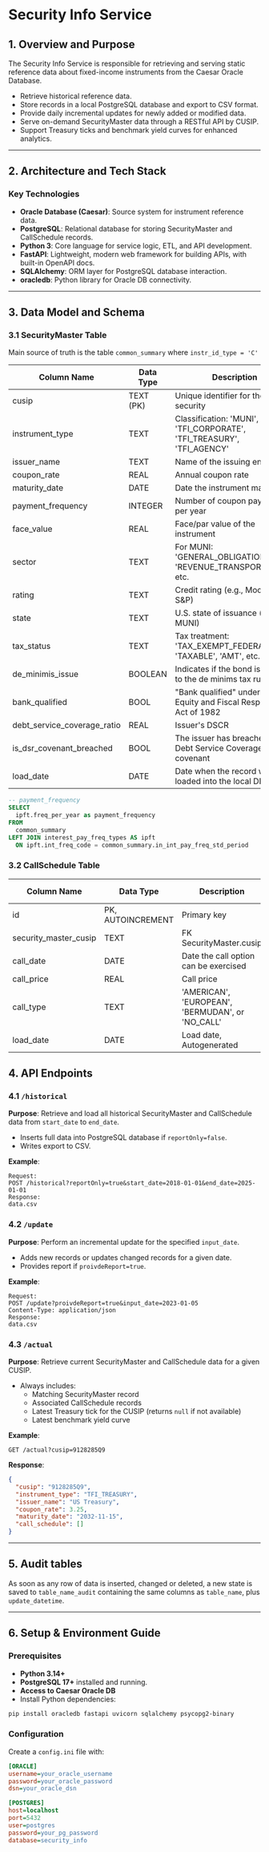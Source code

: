 # Security Info Service

## 1. Overview and Purpose

The Security Info Service is responsible for retrieving and serving static reference data about fixed-income instruments from the Caesar Oracle Database.

- Retrieve historical reference data.
- Store records in a local PostgreSQL database and export to CSV format.
- Provide daily incremental updates for newly added or modified data.
- Serve on-demand SecurityMaster data through a RESTful API by CUSIP.
- Support Treasury ticks and benchmark yield curves for enhanced analytics.

---

## 2. Architecture and Tech Stack

### Key Technologies

- **Oracle Database (Caesar)**: Source system for instrument reference data.
- **PostgreSQL**: Relational database for storing SecurityMaster and CallSchedule records.
- **Python 3**: Core language for service logic, ETL, and API development.
- **FastAPI**: Lightweight, modern web framework for building APIs, with built-in OpenAPI docs.
- **SQLAlchemy**: ORM layer for PostgreSQL database interaction.
- **oracledb**: Python library for Oracle DB connectivity.

---

## 3. Data Model and Schema

### 3.1 SecurityMaster Table

Main source of truth is the table `common_summary` where `instr_id_type = 'C'`

| Column Name        | Data Type | Description | Source | CSV Export |
|--------------------|-----------|-----------------------------------------------------------------------------|--------|------------|
| cusip              | TEXT (PK) | Unique identifier for the security | instr_id | YES |
| instrument_type    | TEXT      | Classification: 'MUNI', 'TFI_CORPORATE', 'TFI_TREASURY', 'TFI_AGENCY' | TBD | YES |
| issuer_name        | TEXT      | Name of the issuing entity | q_isr_name | YES |
| coupon_rate        | REAL      | Annual coupon rate | qs_coupon_rate | YES |
| maturity_date      | DATE      | Date the instrument matures | qs_matur_date | YES |
| payment_frequency  | INTEGER   | Number of coupon payments per year | JOIN interest_pay_freq_types | YES |
| face_value         | REAL      | Face/par value of the instrument | TBD | YES |
| sector             | TEXT      | For MUNI: 'GENERAL_OBLIGATION', 'REVENUE_TRANSPORTATION', etc. | pt_purpose_subclass_desc | YES |
| rating             | TEXT      | Credit rating (e.g., Moody’s, S&P) | TBD | YES |
| state              | TEXT      | U.S. state of issuance (only for MUNI) | qs_isr_state_code | YES |
| tax_status         | TEXT      | Tax treatment: 'TAX_EXEMPT_FEDERAL', 'TAXABLE', 'AMT', etc. | TBD | YES |
| de_minimis_issue         | BOOLEAN      | Indicates if the bond is subject to the de minims tax rule | TBD | YES |
| bank_qualified     | BOOL      | "Bank qualified" under the Tax Equity and Fiscal Responsibility Act of 1982 | ta_bank_qualif_stat = 'Y' | YES |
| debt_service_coverage_ratio    | REAL| Issuer's DSCR | TBD | YES |
| is_dsr_covenant_breached       | BOOL| The issuer has breached a Debt Service Coverage ratio covenant | TBD | YES |
| load_date          | DATE      | Date when the record was loaded into the local DB | Derived | NO |

```sql
-- payment_frequency
SELECT
  ipft.freq_per_year as payment_frequency
FROM
  common_summary
LEFT JOIN interest_pay_freq_types AS ipft
  ON ipft.int_freq_code = common_summary.in_int_pay_freq_std_period

```

### 3.2 CallSchedule Table

| Column Name             | Data Type           | Description | Source    | CSV Export |
|-------------------------|---------------------|-------------------------------------------------------------|-----------|------------|
| id                      | PK, AUTOINCREMENT | Primary key | DB  | No |
| security_master_cusip   | TEXT              | FK SecurityMaster.cusip | TBD | Yes |
| call_date               | DATE              | Date the call option can be exercised | TBD | Yes |
| call_price              | REAL              | Call price | TBD | Yes |
| call_type               | TEXT              | 'AMERICAN', 'EUROPEAN', 'BERMUDAN', or 'NO_CALL' | TBD | Yes |
| load_date               | DATE              | Load date, Autogenerated | DB | No |

## 4. API Endpoints

### 4.1 `/historical`

**Purpose**: Retrieve and load all historical SecurityMaster and CallSchedule data from `start_date` to `end_date`.

- Inserts full data into PostgreSQL database if `reportOnly=false`.
- Writes export to CSV.

**Example**:
```http
Request:
POST /historical?reportOnly=true&start_date=2018-01-01&end_date=2025-01-01
Response:
data.csv
```

### 4.2 `/update`

**Purpose**: Perform an incremental update for the specified `input_date`.

- Adds new records or updates changed records for a given date.
- Provides report if `proivdeReport=true`.

**Example**:
```http
Request:
POST /update?proivdeReport=true&input_date=2023-01-05
Content-Type: application/json
Response:
data.csv
```

### 4.3 `/actual`

**Purpose**: Retrieve current SecurityMaster and CallSchedule data for a given CUSIP.

- Always includes:
  - Matching SecurityMaster record
  - Associated CallSchedule records
  - Latest Treasury tick for the CUSIP (returns `null` if not available)
  - Latest benchmark yield curve

**Example**:
```http
GET /actual?cusip=9128285Q9
```

**Response**:
```json
{
  "cusip": "9128285Q9",
  "instrument_type": "TFI_TREASURY",
  "issuer_name": "US Treasury",
  "coupon_rate": 3.25,
  "maturity_date": "2032-11-15",
  "call_schedule": []
}
```

---

## 5. Audit tables

As soon as any row of data is inserted, changed or deleted, a new state is saved to `table_name_audit` containing the same columns as `table_name`, plus `update_datetime`.

---

## 6. Setup & Environment Guide

### Prerequisites

- **Python 3.14+**
- **PostgreSQL 17+** installed and running.
- **Access to Caesar Oracle DB**
- Install Python dependencies:

```bash
pip install oracledb fastapi uvicorn sqlalchemy psycopg2-binary
```

### Configuration

Create a `config.ini` file with:

```ini
[ORACLE]
username=your_oracle_username
password=your_oracle_password
dsn=your_oracle_dsn

[POSTGRES]
host=localhost
port=5432
user=postgres
password=your_pg_password
database=security_info
```
